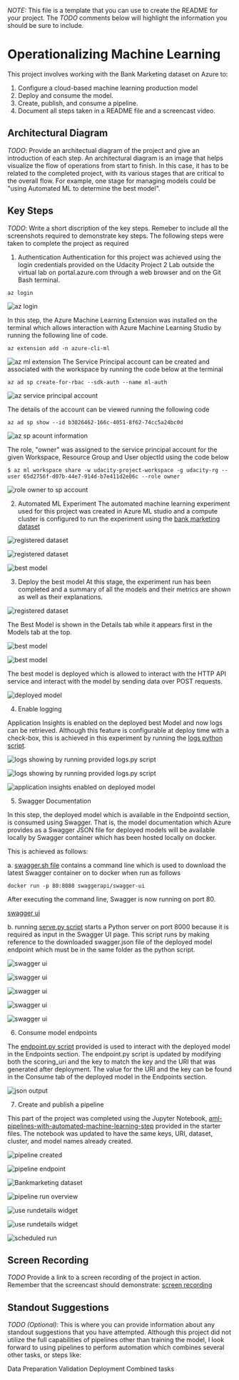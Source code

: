 *NOTE:* This file is a template that you can use to create the README for your project. The *TODO* comments below will highlight the information you should be sure to include.


# Operationalizing Machine Learning

This project involves working with the Bank Marketing dataset on Azure to:
1. Configure a cloud-based machine learning production model
2. Deploy and consume the model. 
3. Create, publish, and consume a pipeline. 
4. Document all steps taken in a README file and a screencast video.

## Architectural Diagram
*TODO*: Provide an architectual diagram of the project and give an introduction of each step. An architectural diagram is an image that helps visualize the flow of operations from start to finish. In this case, it has to be related to the completed project, with its various stages that are critical to the overall flow. For example, one stage for managing models could be "using Automated ML to determine the best model". 



## Key Steps
*TODO*: Write a short discription of the key steps. Remeber to include all the screenshots required to demonstrate key steps. 
The following steps were taken to complete the project as required

1. Authentication
Authentication for this project was achieved using the login credentials provided on the Udacity Project 2 Lab outside the virtual lab on portal.azure.com through a web browser and on the Git Bash terminal. 

```
az login
```

![az login](https://github.com/BAderinto/nd00333_AZMLND_C2/blob/master/starter_files/Authentication/az_login.png)

In this step, the Azure Machine Learning Extension was installed on the terminal which allows interaction with Azure Machine Learning Studio by running the following line of code.

```
az extension add -n azure-cli-ml
```
![az ml extension](https://github.com/BAderinto/nd00333_AZMLND_C2/blob/master/starter_files/Authentication/az_ml_extension.png)
The Service Principal account can be created and associated with the workspace by running the code below at the terminal

```
az ad sp create-for-rbac --sdk-auth --name ml-auth
```
![az service principal account](https://github.com/BAderinto/nd00333_AZMLND_C2/blob/master/starter_files/Authentication/az_service_principal_account.png)

The details of the account can be viewed running the following code

```
az ad sp show --id b3026462-166c-4051-8f62-74cc5a24bc0d
```
![az sp acount information](https://github.com/BAderinto/nd00333_AZMLND_C2/blob/master/starter_files/Authentication/az_sp_account_info.png)

The role, "owner" was assigned to the service principal account for the given Workspace, Resource Group and User objectId using the code below

```
$ az ml workspace share -w udacity-project-workspace -g udacity-rg --user 65d2756f-d07b-44e7-914d-b7e411d2e06c --role owner
```
![role owner to sp account](https://github.com/BAderinto/nd00333_AZMLND_C2/blob/master/starter_files/Authentication/role_owner_to_sp_account.png)

2. Automated ML Experiment
The automated machine learning experiment used for this project was created in Azure ML studio and a compute cluster is configured to run the experiment using the [bank marketing dataset](https://automlsamplenotebookdata.blob.core.windows.net/automl-sample-notebook-data/bankmarketing_train.csv)

![registered dataset](https://github.com/BAderinto/nd00333_AZMLND_C2/blob/master/starter_files/Deploy_Model/registered_datasets.png)

![registered dataset](https://github.com/BAderinto/nd00333_AZMLND_C2/blob/master/starter_files/Deploy_Model/experiment_completed.png)

![best model](https://github.com/BAderinto/nd00333_AZMLND_C2/blob/master/starter_files/Deploy_Model/best_model.png)

3. Deploy the best model
At this stage, the experiment run has been completed and a summary of all the models and their metrics are shown as well as their explanations. 

![registered dataset](https://github.com/BAderinto/nd00333_AZMLND_C2/blob/master/starter_files/Deploy_Model/registered_datasets.png)

The Best Model is shown in the Details tab while it appears first in the Models tab at the top. 

![best model](https://github.com/BAderinto/nd00333_AZMLND_C2/blob/master/starter_files/Deploy_Model/best_model.png)

![best model](https://github.com/BAderinto/nd00333_AZMLND_C2/blob/master/starter_files/Deploy_Model/best_model_first.png)

The best model is deployed which is allowed to interact with the HTTP API service and interact with the model by sending data over POST requests.

![deployed model](https://github.com/BAderinto/nd00333_AZMLND_C2/blob/master/starter_files/Deploy_Model/deployed_model_app_i_false.png)


4. Enable logging

Application Insights is enabled on the deployed best Model and now logs can be retrieved. Although this feature is configurable at deploy time with a check-box, this is achieved in this experiment by running the [logs python script](https://github.com/BAderinto/nd00333_AZMLND_C2/blob/master/starter_files/logs.py). 

![logs showing by running provided logs.py script](https://github.com/BAderinto/nd00333_AZMLND_C2/blob/master/starter_files/Deploy_Model/logs_by_logs_python_script_1.png)

![logs showing by running provided logs.py script](https://github.com/BAderinto/nd00333_AZMLND_C2/blob/master/starter_files/Deploy_Model/logs_by_logs_python_script_2.png)

![application insights enabled on deployed model](https://github.com/BAderinto/nd00333_AZMLND_C2/blob/master/starter_files/Deploy_Model/deployed_model.png)

5. Swagger Documentation

In this step, the deployed model which is available in the Endpointd section, is consumed using Swagger. That is, the model documentation which Azure provides as a Swagger JSON file for deployed models will be available locally by Swagger container which has been hosted locally on docker.

This is achieved as follows:

a. [swagger.sh file](https://github.com/BAderinto/nd00333_AZMLND_C2/blob/master/starter_files/swagger/swagger.sh) contains a command line which is used to download the latest Swagger container on to docker when run as follows 

```
docker run -p 80:8080 swaggerapi/swagger-ui
```

After executing the command line, Swagger is now running on port 80.

[swagger ui](https://github.com/BAderinto/nd00333_AZMLND_C2/blob/master/starter_files/Swagger_Doc/swagger_ui.png)

b. running [serve.py script](https://github.com/BAderinto/nd00333_AZMLND_C2/blob/master/starter_files/swagger/serve.py) starts a Python server on port 8000 because it is required as input in the Swagger UI page. This script runs by making reference to the downloaded swagger.json file of the deployed model endpoint which must be in the same folder as the python script.

![swagger ui](https://github.com/BAderinto/nd00333_AZMLND_C2/blob/master/starter_files/Swagger_Doc/swagger_ui.png)

![swagger ui](https://github.com/BAderinto/nd00333_AZMLND_C2/blob/master/starter_files/Swagger_Doc/bm_swagger_1.png)

![swagger ui](https://github.com/BAderinto/nd00333_AZMLND_C2/blob/master/starter_files/Swagger_Doc/bm_swagger_2.png)

![swagger ui](https://github.com/BAderinto/nd00333_AZMLND_C2/blob/master/starter_files/Swagger_Doc/bm_swagger_3.png)

![swagger ui](https://github.com/BAderinto/nd00333_AZMLND_C2/blob/master/starter_files/Swagger_Doc/bm_swagger_4.png)

6. Consume model endpoints

The [endpoint.py script](https://github.com/BAderinto/nd00333_AZMLND_C2/blob/master/starter_files/endpoint.py) provided is used to interact with the deployed model in the Endpoints section. The endpoint.py script is updated by modifying both the scoring_uri and the key to match the key and the URI that was generated after deployment. The value for the URI and the key can be found in the Consume tab of the deployed model in the Endpoints section.

![json output](https://github.com/BAderinto/nd00333_AZMLND_C2/blob/master/starter_files/Consume_Model/json_output.png)

7. Create and publish a pipeline

This part of the project was completed using the Jupyter Notebook, [aml-pipelines-with-automated-machine-learning-step](https://github.com/BAderinto/nd00333_AZMLND_C2/blob/master/starter_files/aml-pipelines-with-automated-machine-learning-step.ipynb) provided in the starter files. The notebook was updated to have the same keys, URI, dataset, cluster, and model names already created. 

![pipeline created](https://github.com/BAderinto/nd00333_AZMLND_C2/blob/master/starter_files/Pipeline/pipeline_created.png)

![pipeline endpoint](https://github.com/BAderinto/nd00333_AZMLND_C2/blob/master/starter_files/Pipeline/pipeline_endpoint.png)

![Bankmarketing dataset](https://github.com/BAderinto/nd00333_AZMLND_C2/blob/master/starter_files/Pipeline/Bankmarketing_dataset.png)

![pipeline run overview](https://github.com/BAderinto/nd00333_AZMLND_C2/blob/master/starter_files/Pipeline/pipeline_run_overview.png)

![use rundetails widget](https://github.com/BAderinto/nd00333_AZMLND_C2/blob/master/starter_files/Pipeline/rundetails_widget_1.png)

![use rundetails widget](https://github.com/BAderinto/nd00333_AZMLND_C2/blob/master/starter_files/Pipeline/rundetails_widget_2.png)

![scheduled run](https://github.com/BAderinto/nd00333_AZMLND_C2/blob/master/starter_files/Pipeline/pipeline_created.png)


## Screen Recording
*TODO* Provide a link to a screen recording of the project in action. Remember that the screencast should demonstrate:
[screen recording](https://youtu.be/rwwZotqhCl0)

## Standout Suggestions
*TODO (Optional):* This is where you can provide information about any standout suggestions that you have attempted.
Although this project did not utilize the full capabilities of pipelines other than training the model, I look forward to using pipelines to perform automation which combines several other tasks, or steps like:

Data Preparation
Validation
Deployment
Combined tasks
